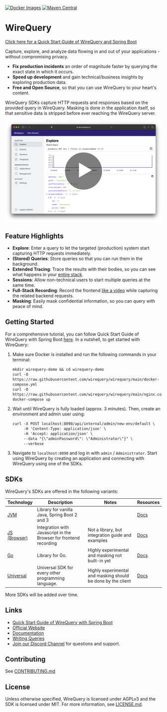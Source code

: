 [![Docker Images](https://img.shields.io/badge/docker-latest-blue)](https://github.com/orgs/wirequery/packages?repo_name=wirequery&ecosystem=container)
[![Maven Central](https://img.shields.io/maven-central/v/com.wirequery/wirequery-spring-boot-3-starter)](https://central.sonatype.com/search?q=com.wirequery)

# WireQuery

[Click here for a Quick Start Guide of WireQuery and Spring Boot](https://dev.to/wnederhof/how-to-fix-bugs-faster-with-wirequery-34hd)

Capture, explore, and analyze data flowing in and out of your applications - without compromising privacy.

- **Fix production incidents** an order of magnitude faster by querying the exact state
  in which it occurs.
- **Speed up development** and gain technical/business insights by exploring production data.
- **Free and Open Source**, so that you can use WireQuery to your heart's content.

WireQuery SDKs capture HTTP requests and responses based on the provided query in WireQuery. Masking is done in the
application itself, so that sensitive data is stripped before ever reaching the WireQuery server.

<a href="https://youtu.be/lt-9KZOFffA?si=BiVf9Onhmeg_Za1w"><img src="screenshot_1_with_play_btn.png"></a>

## Feature Highlights

- **Explore**: Enter a query to let the targeted (production) system start capturing HTTP requests immediately.
- **(Stored) Queries**: Store queries so that you can run them in the background.
- **Extended Tracing**: Trace the results with their bodies, so you can see what happens in
  your [entire stack](screenshot_2.png).
- **Sessions**: Allow non-technical users to start multiple queries at the same time.
- **Full-Stack Recording**: Record the frontend [like a video](screenshot_3.png) while capturing the related backend
  requests.
- **Masking**: Easily mask confidential information, so you can query with peace of mind.

## Getting Started

For a comprehensive tutorial, you can follow Quick Start Guide of WireQuery with Spring Boot [here](https://dev.to/wnederhof/how-to-fix-bugs-faster-with-wirequery-34hd). In a nutshell, to get started with WireQuery:

1. Make sure Docker is installed and run the following commands in your terminal:
    ```
    mkdir wirequery-demo && cd wirequery-demo
    curl -O https://raw.githubusercontent.com/wirequery/wirequery/main/docker-compose.yml
    curl -O https://raw.githubusercontent.com/wirequery/wirequery/main/nginx.conf
    docker-compose up
    ```
3. Wait until WireQuery is fully loaded (approx. 3 minutes). Then, create an environment and admin user using:
    ```
    curl -X POST localhost:8090/api/internal/admin/new-env/default \
         -H 'Content-Type: application/json' \
         -H 'Accept: application/json' \
         --data "{\"adminPassword\": \"Administrator\"}" \
         --verbose
    ```

3. Navigate to `localhost:8090` and log in with `admin` / `Administrator`. Start using WireQuery by creating an application
   and connecting with WireQuery using one of the SDKs.

## SDKs

WireQuery's SDKs are offered in the following variants:

| Technology                  | Description                                                       | Notes                                                        | Resources                                            |
|-----------------------------|-------------------------------------------------------------------|--------------------------------------------------------------|------------------------------------------------------|
| [JVM](/sdk/jvm)             | Library for vanilla Java, Spring Boot 2 and 3                     |                                                              | [Docs](https://www.wirequery.io/docs/sdks/jvm)       |
| [JS (Browser)](/sdk/js)     | Integration with Javascript in the Browser for frontend recording | Not a library, but integration guide and examples            | [Docs](https://www.wirequery.io/docs/sdks/js)        |
| [Go](/sdk/go)               | Library for Go.                                                   | Highly experimental and masking not built-in yet             | [Docs](https://www.wirequery.io/docs/sdks/go)        |
| [Universal](/sdk/universal) | Universal SDK for every other programming language.               | Highly experimental and masking should be done by the client | [Docs](https://www.wirequery.io/docs/sdks/universal) |

More SDKs will be added over time.

## Links

- [Quick Start Guide of WireQuery with Spring Boot](https://dev.to/wnederhof/how-to-fix-bugs-faster-with-wirequery-34hd)
- [Official Website](https://www.wirequery.io)
- [Documentation](https://www.wirequery.io/docs)
- [Writing Queries](https://www.wirequery.io/docs/guides/writing-queries)
- [Join our Discord Channel](https://discord.gg/BfaMCtkZe2) for questions and support.

## Contributing

See [CONTRIBUTING.md](CONTRIBUTING.md)

## License

Unless otherwise specified, WireQuery is licensed under AGPLv3 and the SDK is licensed under MIT. For more information,
see [LICENSE.md](LICENSE.md).

